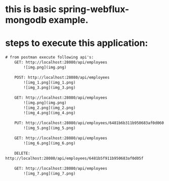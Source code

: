# this is basic spring-webflux-mongodb example.
# steps to execute this application:
    # from postman execute following api's:
        GET: http://localhost:28080/api/employees
            ![img.png](img.png)
        
        POST: http://localhost:28080/api/employees
            ![img_1.png](img_1.png)
            ![img_3.png](img_3.png)
            
        GET: http://localhost:28080/api/employees
            ![img.png](img.png)
            ![img_2.png](img_2.png)
            ![img_4.png](img_4.png)

        PUT: http://localhost:28080/api/employees/6481b6b311b950683af0d060
            ![img_5.png](img_5.png)

        GET: http://localhost:28080/api/employees
            ![img_6.png](img_6.png)

        DELETE: http://localhost:28080/api/employees/6481b5f911b950683af0d05f
        
        GET: http://localhost:28080/api/employees
            ![img_7.png](img_7.png)

        
        
        
            
        